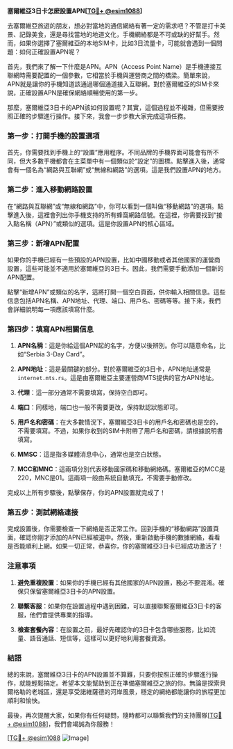 **塞爾維亞3日卡怎麽設置APN[[TG💪+ @esim1088](https://t.me/s/esim1088)]**

去塞爾維亞旅遊的朋友，想必對當地的通信網絡有著一定的需求吧？不管是打卡美景、記錄美食，還是尋找當地的地道文化，手機網絡都是不可或缺的好幫手。然而，如果你選擇了塞爾維亞的本地SIM卡，比如3日流量卡，可能就會遇到一個問題：如何正確設置APN呢？

首先，我們來了解一下什麼是APN。APN（Access Point Name）是手機連接互聯網時需要配置的一個參數，它相當於手機與運營商之間的橋梁。簡單來說，APN就是讓你的手機知道該通過哪個通道接入互聯網。對於塞爾維亞的SIM卡來說，正確設置APN是確保網絡順暢使用的第一步。

那麼，塞爾維亞3日卡的APN該如何設置呢？其實，這個過程並不複雜，但需要按照正確的步驟進行操作。接下來，我會一步步教大家完成這項任務。

### 第一步：打開手機的設置選項

首先，你需要找到手機上的“設置”應用程序。不同品牌的手機界面可能會有所不同，但大多數手機都會在主菜單中有一個類似於“設定”的圖標。點擊進入後，通常會有一個名為“網路與互聯網”或“無線和網路”的選項。這是我們設置APN的地方。

### 第二步：進入移動網路設置

在“網路與互聯網”或“無線和網路”中，你可以看到一個叫做“移動網路”的選項。點擊進入後，這裡會列出你手機支持的所有蜂窩網路信號。在這裡，你需要找到“接入點名稱（APN）”或類似的選項。這是你設置APN的核心區域。

### 第三步：新增APN配置

如果你的手機已經有一些預設的APN設置，比如中國移動或者其他國家的運營商設置，這些可能並不適用於塞爾維亞的3日卡。因此，我們需要手動添加一個新的APN配置。

點擊“新增APN”或類似的名字，這將打開一個空白頁面，供你輸入相關信息。這些信息包括APN名稱、APN地址、代理、端口、用戶名、密碼等等。接下來，我們會詳細說明每一項應該填寫什麼。

### 第四步：填寫APN相關信息

1. **APN名稱**：這是你給這個APN起的名字，方便以後辨別。你可以隨意命名，比如“Serbia 3-Day Card”。
   
2. **APN地址**：這是最關鍵的部分。對於塞爾維亞的3日卡，APN地址通常是`internet.mts.rs`。這是由塞爾維亞主要運營商MTS提供的官方APN地址。

3. **代理**：這一部分通常不需要填寫，保持空白即可。

4. **端口**：同樣地，端口也一般不需要更改，保持默認狀態即可。

5. **用戶名和密碼**：在大多數情況下，塞爾維亞3日卡的用戶名和密碼也是空的，不需要填寫。不過，如果你收到的SIM卡附帶了用戶名和密碼，請根據說明書填寫。

6. **MMSC**：這是指多媒體消息中心，通常也是空白狀態。

7. **MCC和MNC**：這兩項分別代表移動國家碼和移動網絡碼。塞爾維亞的MCC是220，MNC是01。這兩項一般由系統自動填充，不需要手動修改。

完成以上所有步驟後，點擊保存，你的APN設置就完成了！

### 第五步：測試網絡連接

完成設置後，你需要檢查一下網絡是否正常工作。回到手機的“移動網路”設置頁面，確認你剛才添加的APN已經被選中。然後，重新啟動手機的數據網絡，看看是否能順利上網。如果一切正常，恭喜你，你的塞爾維亞3日卡已經成功激活了！

### 注意事項

1. **避免重複設置**：如果你的手機已經有其他國家的APN設置，務必不要混淆。確保只保留塞爾維亞3日卡的APN設置。

2. **聯繫客服**：如果你在設置過程中遇到困難，可以直接聯繫塞爾維亞3日卡的客服，他們會提供專業的指導。

3. **檢查套餐內容**：在設置之前，最好先確認你的3日卡包含哪些服務，比如流量、語音通話、短信等，這樣可以更好地利用套餐資源。

### 結語

總的來說，塞爾維亞3日卡的APN設置並不算難，只要你按照正確的步驟進行操作，就能輕鬆搞定。希望本文能幫助到正在準備塞爾維亞之旅的你。無論是探索貝爾格勒的老城區，還是享受諾維薩德的河岸風景，穩定的網絡都能讓你的旅程更加順利和愉快。

最後，再次提醒大家，如果你有任何疑問，隨時都可以聯繫我們的支持團隊[[TG💪+ @esim1088](https://t.me/s/esim1088)]，我們會竭誠為你服務！

[[TG💪+ @esim1088](https://t.me/s/esim1088) ![Image](https://i.postimg.cc/4NQfJmqS/Snipaste-2025-05-13-00-14-12.png)]